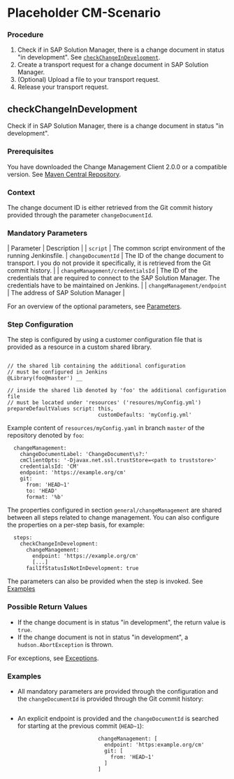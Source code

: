 # Placeholder CM-Scenario

### Procedure

1. Check if in SAP Solution Manager, there is a change document in status "in development". See [`checkChangeInDevelopment`](#checkChangeInDevelopment).
2. Create a transport request for a change document in SAP Solution Manager.
3. (Optional) Upload a file to your transport request.
4. Release your transport request.


## checkChangeInDevelopment

Check if in SAP Solution Manager, there is a change document in status "in development".


### Prerequisites

You have downloaded the Change Management Client 2.0.0 or a compatible version. See [Maven Central Repository](http://central.maven.org/maven2/com/sap/devops/cmclient/dist.cli/).


### Context

The change document ID is either retrieved from the Git commit history provided through the parameter `changeDocumentId`.


### Mandatory Parameters

| Parameter | Description |
| `script` | The common script environment of the running Jenkinsfile.
| `changeDocumentId` | The ID of the change document to transport. I you do not provide it specifically, it is retrieved from the Git commit history. |
| `changeManagement/credentialsId` | The ID of the credentials that are required to connect to the SAP Solution Manager. The credentials have to be maintained on Jenkins. |
| `changeManagement/endpoint` | The address of SAP Solution Manager |


For an overview of the optional parameters, see [Parameters](https://github.com/SarahNoack/jenkins-library/blob/master/documentation/docs/steps/checkChangeInDevelopment.md#parameters).

### Step Configuration

The step is configured by using a customer configuration file that is provided as a resource in a custom shared library.
```@Library('piper-library-os@master') _

// the shared lib containing the additional configuration
// must be configured in Jenkins
@Library(foo@master') __

// inside the shared lib denoted by 'foo' the additional configuration file
// must be located under 'resources' ('resoures/myConfig.yml')
prepareDefaultValues script: this,
                             customDefaults: 'myConfig.yml'
```
Example content of `resources/myConfig.yaml` in branch `master` of the repository denoted by `foo`:
```general:
  changeManagement:
    changeDocumentLabel: 'ChangeDocument\s?:'
    cmClientOpts: '-Djavax.net.ssl.trustStore=<path to truststore>'
    credentialsId: 'CM'
    endpoint: 'https://example.org/cm'
    git:
      from: 'HEAD~1'
      to: 'HEAD'
      format: '%b'
```
The properties configured in section `general/changeManagement` are shared between all steps related to change management.
You can also configure the properties on a per-step basis, for example:
```  [...]
  steps:
    checkChangeInDevelopment:
      changeManagement:
        endpoint: 'https://example.org/cm'
        [...]
      failIfStatusIsNotInDevelopment: true
```
The parameters can also be provided when the step is invoked. See [Examples](#Examples)

### Possible Return Values

* If the change document is in status "in development", the return value is `true`.
* If the change document is not in status "in development", a `hudson.AbortException` is thrown.

For exceptions, see [Exceptions](https://github.com/SarahNoack/jenkins-library/blob/master/documentation/docs/steps/checkChangeInDevelopment.md#exceptions).

### Examples
* All mandatory parameters are provided through the configuration and the `changeDocumentId` is provided through the Git commit history:
```checkChangeInDevelopment script:this
```
* An explicit endpoint is provided and the `changeDocumentId` is searched for starting at the previous commit (`HEAD~1`):
```checkChangeInDevelopment script:this
                             changeManagement: [
                               endpoint: 'https:example.org/cm'
                               git: [
                                 from: 'HEAD~1'
                               ]
                             ]
```
